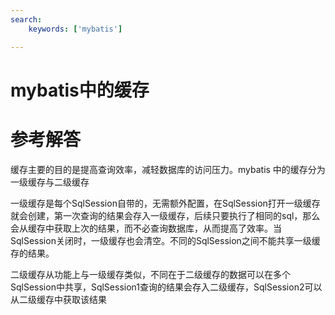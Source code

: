 ```yaml
---
search:
    keywords: ['mybatis']

---
```


# mybatis中的缓存

# 参考解答

缓存主要的目的是提高查询效率，减轻数据库的访问压力。mybatis 中的缓存分为一级缓存与二级缓存

一级缓存是每个SqlSession自带的，无需额外配置，在SqlSession打开一级缓存就会创建，第一次查询的结果会存入一级缓存，后续只要执行了相同的sql，那么会从缓存中获取上次的结果，而不必查询数据库，从而提高了效率。当SqlSession关闭时，一级缓存也会清空。不同的SqlSession之间不能共享一级缓存的结果。

二级缓存从功能上与一级缓存类似，不同在于二级缓存的数据可以在多个SqlSession中共享，SqlSession1查询的结果会存入二级缓存，SqlSession2可以从二级缓存中获取该结果